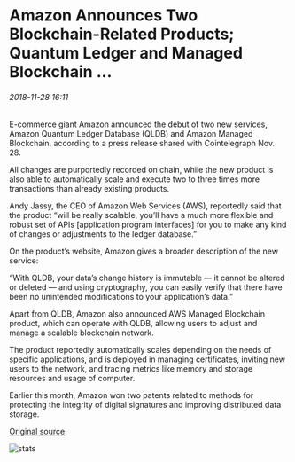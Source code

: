 # Amazon Announces Two Blockchain-Related Products; Quantum Ledger and Managed Blockchain ...

###### 2018-11-28 16:11

E-commerce giant Amazon announced the debut of two new services, Amazon Quantum Ledger Database (QLDB) and Amazon Managed Blockchain, according to a press release shared with Cointelegraph Nov. 28.

All changes are purportedly recorded on chain, while the new product is also able to automatically scale and execute two to three times more transactions than already existing products.

Andy Jassy, the CEO of Amazon Web Services (AWS), reportedly said that the product “will be really scalable, you’ll have a much more flexible and robust set of APIs \[application program interfaces\] for you to make any kind of changes or adjustments to the ledger database.”

On the product’s website, Amazon gives a broader description of the new service:

“With QLDB, your data’s change history is immutable — it cannot be altered or deleted — and using cryptography, you can easily verify that there have been no unintended modifications to your application’s data.”

Apart from QLDB, Amazon also announced AWS Managed Blockchain product, which can operate with QLDB, allowing users to adjust and manage a scalable blockchain network.

The product reportedly automatically scales depending on the needs of specific applications, and is deployed in managing certificates, inviting new users to the network, and tracing metrics like memory and storage resources and usage of computer.

Earlier this month, Amazon won two patents related to methods for protecting the integrity of digital signatures and improving distributed data storage.

[Original source](https://cointelegraph.com/news/amazon-announces-two-blockchain-related-products-quantum-ledger-and-managed-blockchain)

![stats](https://c.statcounter.com/11760860/0/a89fa40b/1/ "stats")